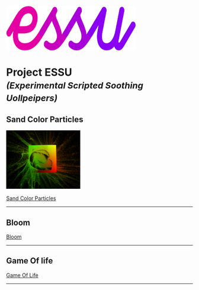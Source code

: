 <img src="/assets/images/readme/essu-logo2.svg" alt="drawing" width="350" height="120"/>

# Project ESSU <br> <small> _(Experimental Scripted Soothing Uollpeipers)_ </small>
## Sand Color Particles
<img src="/assets/images/readme/gpuParticles.png" alt="drawing" width="200"/>


<a href="https://drs-wallpapers.netlify.app/?scene=gpuParticles&sqCount=600" target="_blank">Sand Color Particles</a>

---
## Bloom
<a href="https://drs-wallpapers.netlify.app/?scene=bloom" target="_blank">Bloom</a>

---
## Game Of life

<a href="https://drs-wallpapers.netlify.app/?scene=gameOfLife" target="_blank">Game Of Life</a>

---
